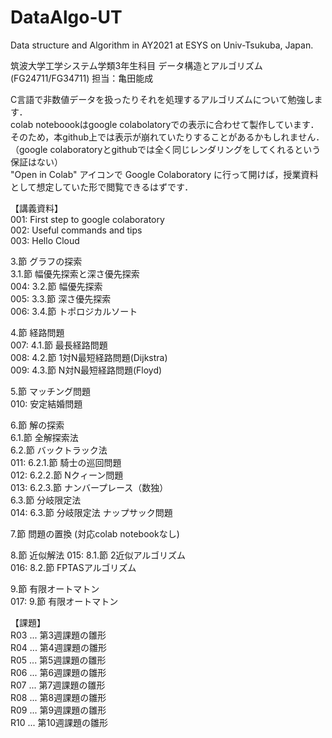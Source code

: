 # DataAlgo-UT 
Data structure and Algorithm in AY2021 at ESYS on Univ-Tsukuba, Japan.

筑波大学工学システム学類3年生科目
データ構造とアルゴリズム(FG24711/FG34711) 担当：亀田能成

C言語で非数値データを扱ったりそれを処理するアルゴリズムについて勉強します．  
colab noteboookはgoogle colabolatoryでの表示に合わせて製作しています．
そのため，本github上では表示が崩れていたりすることがあるかもしれません．
（google colaboratoryとgithubでは全く同じレンダリングをしてくれるという保証はない）  
"Open in Colab" アイコンで Google Colaboratory に行って開けば，授業資料として想定していた形で閲覧できるはずです．  

【講義資料】  
001: First step to google colaboratory  
002: Useful commands and tips  
003: Hello Cloud  
  
3.節 グラフの探索  
3.1.節 幅優先探索と深さ優先探索  
004: 3.2.節 幅優先探索  
005: 3.3.節 深さ優先探索  
006: 3.4.節 トポロジカルソート  

4.節 経路問題  
007: 4.1.節 最長経路問題  
008: 4.2.節 1対N最短経路問題(Dijkstra)  
009: 4.3.節 N対N最短経路問題(Floyd)  

5.節 マッチング問題  
010: 安定結婚問題  
  
6.節 解の探索  
6.1.節 全解探索法  
6.2.節 バックトラック法  
011: 6.2.1.節 騎士の巡回問題  
012: 6.2.2.節 Nクィーン問題  
013: 6.2.3.節 ナンバープレース（数独）  
6.3.節 分岐限定法  
014: 6.3.節 分岐限定法 ナップサック問題

7.節 問題の置換
(対応colab notebookなし)

8.節 近似解法
015: 8.1.節 2近似アルゴリズム  
016: 8.2.節 FPTASアルゴリズム  

9.節 有限オートマトン  
017: 9.節 有限オートマトン  

【課題】  
R03 ... 第3週課題の雛形  
R04 ... 第4週課題の雛形  
R05 ... 第5週課題の雛形  
R06 ... 第6週課題の雛形  
R07 ... 第7週課題の雛形  
R08 ... 第8週課題の雛形  
R09 ... 第9週課題の雛形   
R10 ... 第10週課題の雛形   



  

